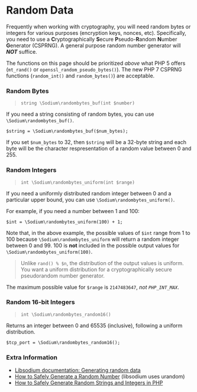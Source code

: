 # Random Data

Frequently when working with cryptography, you will need random bytes or integers
for various purposes (encryption keys, nonces, etc). Specifically, you need to
use a **C**ryptographically **S**ecure **P**seudo-**R**andom **N**umber **G**enerator
(CSPRNG). A general purpose random number generator will ***NOT*** suffice.

The functions on this page should be prioritized *above* what PHP 5 offers 
(`mt_rand()` or `openssl_random_pseudo_bytes()`). The new PHP 7 CSPRNG functions
(`random_int()` and `random_bytes()`) are acceptable.

<h3 id="randombytes-buf">Random Bytes</h3>

> `string \Sodium\randombytes_buf(int $number)`

If you need a string consisting of random bytes, you can use `\Sodium\randombytes_buf()`.

    $string = \Sodium\randombytes_buf($num_bytes);

If you set `$num_bytes` to 32, then `$string` will be a 32-byte string and each
byte will be the character respresentation of a random value between 0 and 255.

<h3 id="randombytes-buf">Random Integers</h3>

> `int \Sodium\randombytes_uniform(int $range)`

If you need a uniformly distributed random integer between 0 and a particular
upper bound, you can use `\Sodium\randombytes_uniform()`.

For example, if you need a number between 1 and 100:

    $int = \Sodium\randombytes_uniform(100) + 1;

Note that, in the above example, the possible values of `$int` range from 1 to 
100 because `\Sodium\randombytes_uniform` will return a random integer between 0
and 99. 100 is **not** included in the possible output values for 
`\Sodium\randombytes_uniform(100)`.

> Unlike `rand() % $n`, the distribution of the output values is uniform. You
> want a uniform distribution for a cryptographically secure pseudorandom
> number generator.

The maximum possible value for `$range` is `2147483647`, *not `PHP_INT_MAX`*.

<h3 id="randombytes-buf">Random 16-bit Integers</h3>

> `int \Sodium\randombytes_random16()`

Returns an integer between 0 and 65535 (inclusive), following a uniform distribution.

    $tcp_port = \Sodium\randombytes_random16();

### Extra Information

* [Libsodium documentation: Generating random data](https://download.libsodium.org/doc/generating_random_data/index.html)
* [How to Safely Generate a Random Number](http://sockpuppet.org/blog/2014/02/25/safely-generate-random-numbers/) (libsodium uses urandom)
* [How to Safely Generate Random Strings and Integers in PHP](https://paragonie.com/blog/2015/07/how-safely-generate-random-strings-and-integers-in-php)
